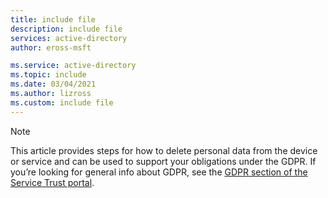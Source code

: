 ```yaml
---
title: include file
description: include file
services: active-directory
author: eross-msft

ms.service: active-directory
ms.topic: include
ms.date: 03/04/2021
ms.author: lizross
ms.custom: include file
---
```


>[!Note] 
> This article provides steps for how to delete personal data from the device or service and can be used to support your obligations under the GDPR. If you’re looking for general info about GDPR, see the [GDPR section of the Service Trust portal](https://servicetrust.microsoft.com/ViewPage/GDPRGetStarted).
